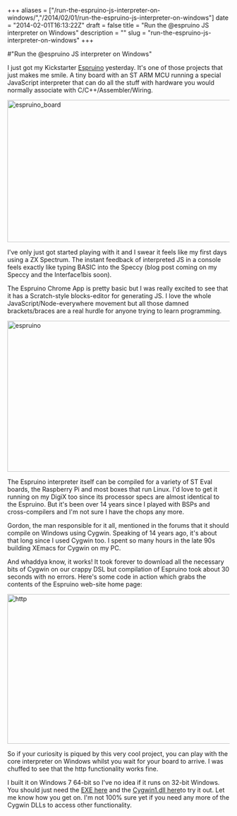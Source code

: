 +++
aliases = ["/run-the-espruino-js-interpreter-on-windows/","/2014/02/01/run-the-espruino-js-interpreter-on-windows"]
date = "2014-02-01T16:13:22Z"
draft = false
title = "Run the @espruino JS interpreter on Windows"
description = ""
slug = "run-the-espruino-js-interpreter-on-windows"
+++

#"Run the @espruino JS interpreter on Windows"

I just got my Kickstarter <a href="http://www.espruino.com/">Espruino</a> yesterday. It's one of those projects that just makes me smile. A tiny board with an ST ARM MCU running a special JavaScript interpreter that can do all the stuff with hardware you would normally associate with C/C++/Assembler/Wiring.

<a href="https://s3-eu-west-1.amazonaws.com/conoroneill.net/wp-content/uploads/2014/02/espruino_board.jpg"><img class="aligncenter size-full wp-image-1261" alt="espruino_board" src="https://s3-eu-west-1.amazonaws.com/conoroneill.net/wp-content/uploads/2014/02/espruino_board.jpg" width="640" height="322" /></a>

I've only just got started playing with it and I swear it feels like my first days using a ZX Spectrum. The instant feedback of interpreted JS in a console feels exactly like typing BASIC into the Speccy (blog post coming on my Speccy and the Interface1bis soon).

The Espruino Chrome App is pretty basic but I was really excited to see that it has a Scratch-style blocks-editor for generating JS. I love the whole JavaScript/Node-everywhere movement but all those damned brackets/braces are a real hurdle for anyone trying to learn programming.

<a href="https://s3-eu-west-1.amazonaws.com/conoroneill.net/wp-content/uploads/2014/02/espruino.jpg"><img class="aligncenter size-large wp-image-1262" alt="espruino" src="https://s3-eu-west-1.amazonaws.com/conoroneill.net/wp-content/uploads/2014/02/espruino-1024x601.jpg" width="584" height="342" /></a>

The Espruino interpreter itself can be compiled for a variety of ST Eval boards, the Raspberry Pi and most boxes that run Linux. I'd love to get it running on my DigiX too since its processor specs are almost identical to the Espruino. But it's been over 14 years since I played with BSPs and cross-compilers and I'm not sure I have the chops any more.

Gordon, the man responsible for it all, mentioned in the forums that it should compile on Windows using Cygwin. Speaking of 14 years ago, it's about that long since I used Cygwin too. I spent so many hours in the late 90s building XEmacs for Cygwin on my PC.

And whaddya know, it works! It took forever to download all the necessary bits of Cygwin on our crappy DSL but compilation of Espruino took about 30 seconds with no errors. Here's some code in action which grabs the contents of the Espruino web-site home page:

<a href="https://s3-eu-west-1.amazonaws.com/conoroneill.net/wp-content/uploads/2014/02/http.jpg"><img class="aligncenter size-full wp-image-1260" alt="http" src="https://s3-eu-west-1.amazonaws.com/conoroneill.net/wp-content/uploads/2014/02/http.jpg" width="675" height="339" /></a>

So if your curiosity is piqued by this very cool project, you can play with the core interpreter on Windows whilst you wait for your board to arrive. I was chuffed to see that the http functionality works fine.

I built it on Windows 7 64-bit so I've no idea if it runs on 32-bit Windows. You should just need the <a href="https://dl.dropboxusercontent.com/u/1535134/espruino_cygwin/espruino.exe">EXE here</a> and the <a href="https://dl.dropboxusercontent.com/u/1535134/espruino_cygwin/cygwin1.dll">Cygwin1.dll here</a>to try it out. Let me know how you get on. I'm not 100% sure yet if you need any more of the Cygwin DLLs to access other functionality.

&nbsp;